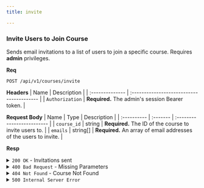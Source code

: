 ```yaml
---
title: invite

---
```


### Invite Users to Join Course

Sends email invitations to a list of users to join a specific course. Requires **admin** privileges.

**Req**
```
POST /api/v1/courses/invite
```

**Headers**
| Name            | Description                               |
| :-------------- | :---------------------------------------- |
| `Authorization` | **Required.** The admin's session Bearer token. |

**Request Body**
| Name        | Type     | Description                |
| :---------- | :------- | :------------------------- |
| `course_id` | string   | **Required.** The ID of the course to invite users to. |
| `emails`    | string[] | **Required.** An array of email addresses of the users to invite. |

**Resp**
<details>
<summary><code>200 OK</code> - Invitations sent</summary>
    
This response is returned even if some emails do not correspond to existing users or if some users are already in the course.

```json
{
  "code": 200,
  "message": "Invitations sent",
  "data": null
}
```
</details>

<details>
<summary><code>400 Bad Request</code> - Missing Parameters</summary>

```json
{
  "code": 400,
  "message": "Missing course_id or emails array",
  "data": null
}
```
</details>


<details>
<summary><code>404 Not Found</code> - Course Not Found</summary>

```json
{
  "code": 404,
  "message": "Course not found",
  "data": null
}
```
</details>

<details>
<summary><code>500 Internal Server Error</code></summary>

```json
{
  "code": 500,
  "message": "Internal Server Error",
  "data": null
}
```
</details>